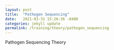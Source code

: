 ```yaml
---
layout: post
title:  "Pathogen Sequencing"
date:   2021-03-31 15:26:36 -0400
categories: jekyll update
permalink: /training/theory/pathogen_sequencing
---
```


Pathogen Sequencing Theory